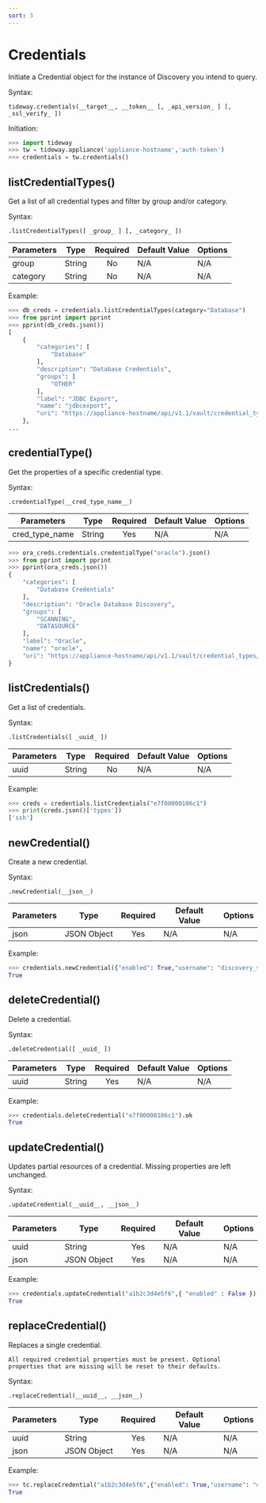 ```yaml
---
sort: 3
---
```


# Credentials

Initiate a Credential object for the instance of Discovery you intend to query.

Syntax:

```
tideway.credentials(__target__, __token__ [, _api_version_ ] [, _ssl_verify_ ])
```

Initiation:

```python
>>> import tideway
>>> tw = tideway.appliance('appliance-hostname','auth-token')
>>> credentials = tw.credentials()
```

## listCredentialTypes()

Get a list of all credential types and filter by group and/or category.

Syntax:

```
.listCredentialTypes([ _group_ ] [, _category_ ])
```

| Parameters    | Type        | Required | Default Value | Options  |
| ------------- | ----------- | :------: | ------------- | -------- |
| group         | String      | No       | N/A           | N/A      |
| category      | String      | No       | N/A           | N/A      |

Example:

```python
>>> db_creds = credentials.listCredentialTypes(category="Database")
>>> from pprint import pprint
>>> pprint(db_creds.json())
[
    {
        "categories": [
            "Database"
        ],
        "description": "Database Credentials",
        "groups": [
            "OTHER"
        ],
        "label": "JDBC Export",
        "name": "jdbcexport",
        "uri": "https://appliance-hostname/api/v1.1/vault/credential_types/jdbcexport"
    },
...
```

## credentialType()

Get the properties of a specific credential type.

Syntax:

```
.credentialType(__cred_type_name__)
```

| Parameters    | Type        | Required | Default Value | Options  |
| ------------- | ----------- | :------: | ------------- | -------- |
| cred_type_name | String     | Yes      | N/A           | N/A      |

```python
>>> ora_creds.credentials.credentialType("oracle").json()
>>> from pprint import pprint
>>> pprint(ora_creds.json())
{
    "categories": [
        "Database Credentials"
    ],
    "description": "Oracle Database Discovery",
    "groups": [
        "SCANNING",
        "DATASOURCE"
    ],
    "label": "Oracle",
    "name": "oracle",
    "uri": "https://appliance-hostname/api/v1.1/vault/credential_types/oracle"
}
```

## listCredentials()

Get a list of credentials.

Syntax:

```
.listCredentials([ _uuid_ ])
```

| Parameters    | Type        | Required | Default Value | Options  |
| ------------- | ----------- | :------: | ------------- | -------- |
| uuid          | String      | No       | N/A           | N/A      |

Example:

```python
>>> creds = credentials.listCredentials("e7f00000106c1")
>>> print(creds.json()['types'])
['ssh']
```

## newCredential()

Create a new credential.

Syntax:

```
.newCredential(__json__)
```

| Parameters    | Type        | Required | Default Value | Options  |
| ------------- | ----------- | :------: | ------------- | -------- |
| json          | JSON Object | Yes      | N/A           | N/A      |

Example:

```python
>>> credentials.newCredential({"enabled": True,"username": "discovery_service","password": "password","label": "SSH Service Account","description": "Service Account for SSH","ip_range": "0.0.0.0/0,::/0","types": ["ssh"]}).ok
True
```

## deleteCredential()

Delete a credential.

Syntax:
```
.deleteCredential([ _uuid_ ])
```

| Parameters    | Type        | Required | Default Value | Options  |
| ------------- | ----------- | :------: | ------------- | -------- |
| uuid          | String      | Yes      | N/A           | N/A      |

Example:

```python
>>> credentials.deleteCredential("e7f00000106c1").ok
True
```

## updateCredential()

Updates partial resources of a credential. Missing properties are left unchanged.

Syntax:
```
.updateCredential(__uuid__, __json__)
```

| Parameters    | Type        | Required | Default Value | Options  |
| ------------- | ----------- | :------: | ------------- | -------- |
| uuid          | String      | Yes      | N/A           | N/A      |
| json          | JSON Object | Yes      | N/A           | N/A      |

Example:

```python
>>> credentials.updateCredential("a1b2c3d4e5f6",{ "enabled" : False }).ok
True
```

## replaceCredential()

Replaces a single credential.

```note
All required credential properties must be present. Optional properties that are missing will be reset to their defaults.
```

Syntax:
```
.replaceCredential(__uuid__, __json__)
```

| Parameters    | Type        | Required | Default Value | Options  |
| ------------- | ----------- | :------: | ------------- | -------- |
| uuid          | String      | Yes      | N/A           | N/A      |
| json          | JSON Object | Yes      | N/A           | N/A      |

Example:

```python
>>> tc.replaceCredential("a1b2c3d4e5f6",{"enabled": True,"username": "discovery_service","password": "password","label": "Limited SSH Discovery","description": "Limited SSH Service Account","ip_range": "192.168.1.0/24","types":["ssh"]}).ok
True
```
